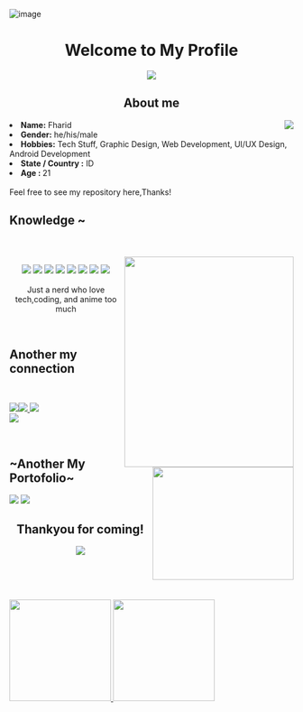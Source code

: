 ![image](https://github.com/FATx64/FATx64/assets/73746785/93393ab7-a5b4-4899-ba55-e0454301bf15)
<h1 align="center"> Welcome to My Profile </h1>

<div align="center">
<img src="https://tenor.com/view/die-cat-bazooka-death-funny-gif-13362773">
</div>

<h2 align="center">  About me  </h2>
<img src=https://media.discordapp.net/attachments/1065609225394475028/1079326611645677599/IMG_1675.JPG?width=250&height=280 align="right">
<li>
<b>Name:</b> Fharid </li>
</li>
<li>
<b>Gender:</b> he/his/male
</li>
<li>
<b>Hobbies:</b> Tech Stuff, Graphic Design, Web Development, UI/UX Design, Android Development
</li>
<li>
<b>State / Country :</b> ID
</li>
<li>
  <b>Age : </b> 21
</li>
<br>
Feel free to see my repository here,Thanks!

<div>
<h2 align="left">              Knowledge  ~</h2>
  <br><br>
  <img src="https://media.discordapp.net/attachments/1065609225394475028/1079328329477398550/FoNoanDakAAQgfb.jpeg?" align="right" width="300.5px" height="373.5px">
<div>
  <p align="center"><img src="https://img.shields.io/badge/adobe%20photoshop%20-%2331A8FF.svg?&style=for-the-badge&logo=adobe%20photoshop&logoColor=white"/>
  <img src="https://img.shields.io/badge/html5%20-%23E34F26.svg?&style=for-the-badge&logo=html5&logoColor=white"/>
   <img src="https://img.shields.io/badge/css3%20-%231572B6.svg?&style=for-the-badge&logo=css3&logoColor=white"/>
  <img src="https://img.shields.io/badge/git%20-%23F05033.svg?&style=for-the-badge&logo=git&logoColor=white"/>
    <img src="https://img.shields.io/badge/figma-%23F24E1E.svg?style=for-the-badge&logo=figma&logoColor=white"/>
    <img src="https://img.shields.io/badge/Adobe%20XD-470137?style=for-the-badge&logo=Adobe%20XD&logoColor=#FF61F6"/>
    <img src="https://img.shields.io/badge/kotlin-%237F52FF.svg?style=for-the-badge&logo=kotlin&logoColor=white">
    <img src="https://img.shields.io/badge/python-3670A0?style=for-the-badge&logo=python&logoColor=ffdd54"><br><br>
    Just a nerd who love tech,coding, and anime too much
  </p>
  <br>
    
    
  <h2>  Another my connection  </h2>

<br>
  
  <a href ="https://www.linkedin.com/in/muhammad-fharid-akbar-24b9ab160/" target="_blank"><img src="https://img.shields.io/badge/LinkedIn-0077B5?style=for-the-badge&logo=linkedin&logoColor=white"></a><a href="https://www.instagram.com/mfharid.18/"><img src="https://img.shields.io/badge/Instagram-E4405F?style=for-the-badge&logo=instagram&logoColor=white">
  <img src="https://c.tenor.com/I4agzayzaXIAAAAM/lycoris-recoil-chisato.gif" align="right" width="250px" height="200px">
  <a href="https://steamcommunity.com/profiles/76561198870446165" target="_blank"><img src="https://img.shields.io/badge/steam-%23000000.svg?style=for-the-badge&logo=steam&logoColor=white"></a><br>
  <a href="https://discord.me/snowden#223" target="_blank"><img src="https://discord.c99.nl/widget/theme-1/745218673274388572.png"></a><br>
 
</div>
 
<div>
  <br>
  <h2 align="left">~Another My Portofolio~</h2>
  <a href="https://dribbble.com/fharid18" target"_blank"><img src="https://img.shields.io/badge/Dribbble-EA4C89?style=for-the-badge&logo=dribbble&logoColor=white"></a>
  <a href="https://medium.com/@muhammadfharidakbar" target="_blank"><img src="https://img.shields.io/badge/Medium-12100E?style=for-the-badge&logo=medium&logoColor=white"></a>
</div>
  
 
<div align="center">
<h2>Thankyou for coming!</h2>
<img src="https://media.discordapp.net/attachments/1077543300283760681/1079333941565206550/FkbFMwCUEAAxJ5V.jpeg?width=739&height=476" align="center">
</div>

  
<br><br><br>
<p align="left">
<a href="https://github.com/FATx64">
<img height="180em" src="https://github-readme-stats-eight-theta.vercel.app/api?username=gilangadhan&show_icons=true&theme=algolia&include_all_commits=true&count_private=true"/>
<img height="180em" src="https://github-readme-stats-eight-theta.vercel.app/api/top-langs/?username=gilangadhan&layout=compact&langs_count=8&theme=algolia"/>
</a>
</p>
<br>


<!--
**FATx64/FATx64** is a ✨ _special_ ✨ repository because its `README.md` (this file) appears on your GitHub profile.
